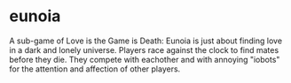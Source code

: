 # eunoia
A sub-game of Love is the Game is Death: Eunoia is just about finding love in a dark and lonely universe.
Players race against the clock to find mates before they die. They compete with eachother and with annoying "iobots" for the attention and affection of other players.
